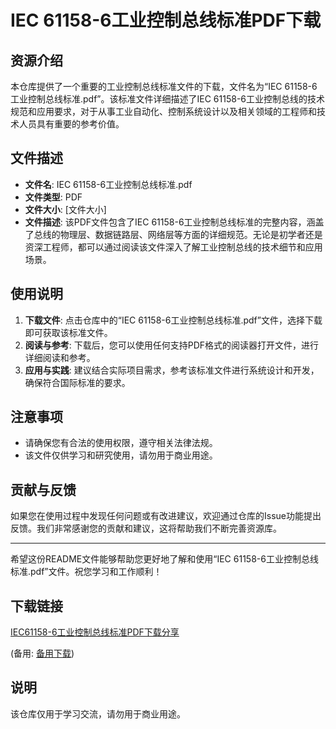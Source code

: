 # IEC 61158-6工业控制总线标准PDF下载

## 资源介绍

本仓库提供了一个重要的工业控制总线标准文件的下载，文件名为“IEC 61158-6工业控制总线标准.pdf”。该标准文件详细描述了IEC 61158-6工业控制总线的技术规范和应用要求，对于从事工业自动化、控制系统设计以及相关领域的工程师和技术人员具有重要的参考价值。

## 文件描述

- **文件名**: IEC 61158-6工业控制总线标准.pdf
- **文件类型**: PDF
- **文件大小**: [文件大小]
- **文件描述**: 该PDF文件包含了IEC 61158-6工业控制总线标准的完整内容，涵盖了总线的物理层、数据链路层、网络层等方面的详细规范。无论是初学者还是资深工程师，都可以通过阅读该文件深入了解工业控制总线的技术细节和应用场景。

## 使用说明

1. **下载文件**: 点击仓库中的“IEC 61158-6工业控制总线标准.pdf”文件，选择下载即可获取该标准文件。
2. **阅读与参考**: 下载后，您可以使用任何支持PDF格式的阅读器打开文件，进行详细阅读和参考。
3. **应用与实践**: 建议结合实际项目需求，参考该标准文件进行系统设计和开发，确保符合国际标准的要求。

## 注意事项

- 请确保您有合法的使用权限，遵守相关法律法规。
- 该文件仅供学习和研究使用，请勿用于商业用途。

## 贡献与反馈

如果您在使用过程中发现任何问题或有改进建议，欢迎通过仓库的Issue功能提出反馈。我们非常感谢您的贡献和建议，这将帮助我们不断完善资源库。

---

希望这份README文件能够帮助您更好地了解和使用“IEC 61158-6工业控制总线标准.pdf”文件。祝您学习和工作顺利！

## 下载链接
[IEC61158-6工业控制总线标准PDF下载分享](https://pan.quark.cn/s/b7380272ca85) 

(备用: [备用下载](https://pan.baidu.com/s/1QXaI_TyBJNQaLoOsmHnyoQ?pwd=1234))

## 说明

该仓库仅用于学习交流，请勿用于商业用途。
